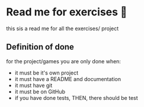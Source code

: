 # Read me for exercises :taco:
this sis a read me for all the exercises/ project


## Definition of done
for the project/games you are only done when:
- it must be it's own project
- it must have a README and documentation
- it must have git
- it must be on GitHub 
- if you have done tests, THEN, there should be test